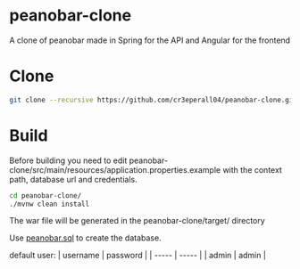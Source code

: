 # peanobar-clone
A clone of peanobar made in Spring for the API and Angular for the frontend

# Clone
```sh
git clone --recursive https://github.com/cr3eperall04/peanobar-clone.git
```

# Build
Before building you need to edit peanobar-clone/src/main/resources/application.properties.example with the context path, database url and credentials.
```sh
cd peanobar-clone/
./mvnw clean install
```
The war file will be generated in the peanobar-clone/target/ directory

Use [peanobar.sql](peanobar.sql) to create the database.

default user:
| username | password |
| ----- | ----- |
| admin | admin |
